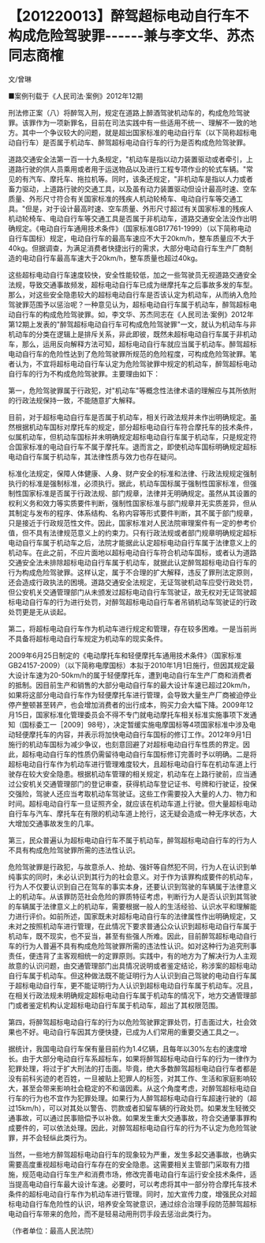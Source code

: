 # 【201220013】醉驾超标电动自行车不构成危险驾驶罪------兼与李文华、苏杰同志商榷

文/曾琳

■案例刊载于《人民司法·案例》2012年12期


刑法修正案（八）将醉驾入刑，规定在道路上醉酒驾驶机动车的，构成危险驾驶罪。该罪作为一项新罪名，目前在司法实践中有一些适用不统一、理解不一致的地方。其中一个争议较大的问题，就是超出国家标准的电动自行车（以下简称超标电动自行车）是否属于机动车、醉驾超标电动自行车的行为是否构成危险驾驶罪。

道路交通安全法第一百一十九条规定，"机动车是指以动力装置驱动或者牵引，上道路行驶的供人员乘用或者用于运送物品以及进行工程专项作业的轮式车辆。"常见的有汽车、摩托车、拖拉机等。同时，该条还规定，"非机动车是指以人力或者畜力驱动，上道路行驶的交通工具，以及虽有动力装置驱动但设计最高时速、空车质量、外形尺寸符合有关国家标准的残疾人机动轮椅车、电动自行车等交通工具。"但是，对于设计最高时速、空车质量、外形尺寸超过有关国家标准的残疾人机动轮椅车、电动自行车等交通工具是否属于非机动车，道路交通安全法没作出明确规定。《电动自行车通用技术条件》（国家标准GB17761-1999）（以下简称电动自行车国标）规定，电动自行车的最高车速应不大于20km/h，整车质量应不大于40kg。但据调查，为满足消费者快捷出行的需求，大部分电动自行车生产厂商制造的电动自行车最高车速大于20km/h，整车质量也超过40kg。

这些超标电动自行车速度较快，安全性能较低，加之一些驾驶员无视道路交通安全法规，导致交通事故频发，超标电动自行车已成为继摩托车之后事故多发的车型。那么，对这些安全隐患较大的超标电动自行车是否该认定为机动车，从而纳入危险驾驶罪范围予以惩治呢？一种意见认为，超标电动自行车属于机动车，醉驾超标电动自行车的构成危险驾驶罪。如，李文华、苏杰同志在《人民司法·案例》2012年第12期上发表的"醉驾超标电动自行车可构成危险驾驶罪"一文，就认为机动车与非机动车的分类在逻辑上是排斥关系，非此即彼，既然未超标电动自行车属于非机动车，那么，运用反向解释方法可知，超标电动自行车就应当属于机动车。醉驾超标电动自行车的危险性达到了危险驾驶罪所规范的危险程度，可构成危险驾驶罪。笔者认为，不宜将超标电动自行车认定为危险驾驶罪中规定的机动车，醉驾超标电动自行车的行为不构成危险驾驶罪。主要理由如下：

第一，危险驾驶罪属于行政犯，对"机动车"等概念性法律术语的理解应与其所依附的行政法规保持一致，不能随意扩大解释。

目前，对于超标电动自行车是否属于机动车，相关行政法规并未作出明确规定。虽然根据机动车国标对摩托车的规定，部分超标电动自行车符合摩托车的技术条件，似属机动车，但机动车国标并未明确规定超标电动自行车属于机动车，只是规定符合国家标准的电动自行车不属于摩托车。退而言之，即使机动车国标明确规定超标电动自行车属于机动车，其法律性质与效力也存在疑问。

标准化法规定，保障人体健康、人身、财产安全的标准和法律、行政法规规定强制执行的标准是强制标准，必须执行。据此，机动车国标属于强制性国家标准，但强制性国家标准是否属于行政法规、部门规章，法律并无明确规定。虽然从其设置的权利义务和效力等实质要件判断，强制性国家标准与部门规章并无实质差异，但从其制定与发布的程序、体系结构、名称内容等形式要件判断，其不属于部门规章，只是接近于行政规范性文件。因此，国家标准对人民法院审理案件有一定的参考价值，但不具有法律规范意义上的约束力。只有行政法规或者部门规章明确规定超标电动自行车属于机动车之后，法院才能据此认定超标电动自行车属于法律意义上的机动车。在此之前，不应片面地以超标电动自行车符合机动车国标，或者认为道路交通安全法未排除超标电动自行车属于机动车，就据此认定醉驾超标电动自行车的行为构成危险驾驶罪。这样认定，属于不合理的扩大解释，违反了罪刑法定原则，还会造成行政执法的困境。道路交通安全法规定，无证驾驶机动车应受行政处罚，但公安机关交通管理部门从未颁发过超标电动自行车驾驶证，故无权对无证驾驶超标电动自行车的行为进行处罚，对醉驾超标电动自行车者吊销机动车驾驶证的行政处罚更是无从谈起。

第二，将超标电动自行车作为机动车进行规定和管理，存在较多困难。一是当前尚不具备将超标电动自行车规定为机动车的现实条件。

2009年6月25日制定的《电动摩托车和轻便摩托车通用技术条件》（国家标准GB24157-2009）（以下简称电摩国标）本拟于2010年1月1日施行，但因其规定最大设计车速为20-50km/h的属于轻便摩托车，遭到电动自行车生产厂商和消费者的抵制。因目前生产和销售的大部分电动自行车的最大设计车速已超过20km/h，如果将这部分电动自行车作为轻便摩托车进行管理，会导致大量生产厂商被迫停业停产整顿甚至转产，也会增加消费者的出行成本，购买力会大幅下降。2009年12月15日，国家标准化管理委员会不得不专门就电动摩托车相关标准实施事项下发通知（国标委工一［2009］98号），决定暂缓实施电摩国标等4项国家标准中涉及电动轻便摩托车的内容，并表示将加快电动自行车国标的修订工作。2012年9月1日施行的机动车国标为减少争议，也刻意回避了对超标电动自行车性质的界定。因此，超标电动自行车的性质仍需留待电动自行车国标修订完善时予以明确。二是将超标电动自行车作为机动车进行管理难度较大，且超标电动自行车在机动车道上行驶存在较大安全隐患。根据机动车管理的相关规定，机动车在上路行驶前，应当通过公安机关交通管理部门的登记审查，获得机动车登记证书、号牌和行驶证，投保交强险，驾驶人还应当考取机动车驾驶证。这些工作需要投入大量的人力、物力和时间。超标电动自行车一旦证照齐全，就应该在机动车道上行驶。但大量超标电动自行车与汽车、摩托车在有限的机动车道上抢行，这无疑会造成一种无序状态，大大增加交通事故发生的几率。

第三，民众普遍认为超标电动自行车不属于机动车，醉驾超标电动自行车的行为人不具有构成危险驾驶罪所需的违法性认识。

危险驾驶罪是行政犯，与故意杀人、抢劫、强奸等自然犯不同，行为人在认识到单纯事实的同时，未必认识到其行为的社会意义。对于作为该罪构成要件的机动车，行为人不仅要认识到自己在驾车的事实本身，还要认识到驾驶的车辆属于法律意义上的机动车。从该罪防范社会危险的罪质特征考虑，判断行为人是否认识到其驾驶的车辆属于法律意义上的机动车，需要根据一般人的生活经验、认识水平和理解能力进行评价。如前所述，国家既未对超标电动自行车的法律属性作出明确规定，又未对之按照机动车进行管理，在此情况下要求普通公众认识到超标电动自行车属于机动车，既不现实，也不妥当，甚至有些强人所难。因此，目前醉驾超标电动自行车的行为人普遍不具有构成危险驾驶罪所需的违法性认识。如对这种行为追究刑事责任，便违背了主客观相统一的定罪原则。实践中，有的地方为了解决行为人主观故意的认识问题，由交通管理部门出具情况说明或者鉴定结论，称涉案的超标电动自行车属于机动车。但这种做法既不能证明行为人认识到自己驾驶的电动自行车属于超标电动自行车，更不能证明行为人认识到超标电动自行车属于机动车。况且，在相关行政法规未明确规定超标电动自行车属于机动车的情况下，地方交通管理部门或者鉴定机构认定超标电动自行车属于机动车，超出了其权限范围。

第四，将醉驾超标电动自行车的行为以危险驾驶罪定罪处罚，打击面过大，社会效果也不好。电动自行车因其方便快捷，已成为人们常用的重要交通工具之一。

据统计，我国电动自行车保有量目前约为1.4亿辆，且每年以30%左右的速度增长。由于大部分电动自行车系超标车，如果将醉驾超标电动自行车的行为一律作为犯罪处理，将过于扩大刑法的打击面。毕竟，绝大多数醉驾超标电动自行车者都是没有前科劣迹的老百姓，一旦被贴上犯罪人的标签，对其工作、生活和家庭影响较大，甚至会带来影响社会稳定的不和谐因素。从这个角度考虑，对醉驾超标电动自行车的行为也不宜作为犯罪处理。如果行为人醉驾超标电动自行车超速行驶的（超过15km/h），可以对其处以警告、罚款或者扣留车辆的行政处罚。如果发生轻微交通事故，可以通过民事赔偿予以补救。如果发生重大交通事故，符合交通肇事罪构成要件的，可以依法处理。因此，对醉驾超标电动自行车的行为不认定为危险驾驶罪，并不会轻纵此类行为。

当然，一些地方醉驾超标电动自行车的现象较为严重，发生多起交通事故，也确实需要高度重视超标电动自行车存在的安全隐患。这需要相关主管部门采取有力措施，规范电动自行车生产和消费市场，修改完善电动自行车运行安全技术条件，适当提高电动自行车最大设计车速。必要时，可以考虑将其中一部分符合摩托车技术条件的超标电动自行车作为机动车进行管理。同时，加大宣传力度，增强民众对超标电动自行车危险性的认识，培养安全驾驶意识，通过综合治理手段防范醉驾超标电动自行车带来的危险，而不是轻易动用刑罚手段去惩治此类行为。

（作者单位：最高人民法院）